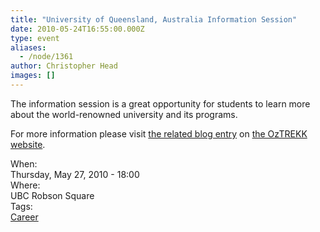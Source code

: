 ```yaml
---
title: "University of Queensland, Australia Information Session"
date: 2010-05-24T16:55:00.000Z
type: event
aliases:
  - /node/1361
author: Christopher Head
images: []
---
```


<div class="field field-name-body field-type-text-with-summary field-label-hidden"><div class="field-items"><div class="field-item even"><p>The information session is a great opportunity for students to learn more about the world-renowned university and its programs.</p>
<p>For more information please visit <a href="http://oztrekk.com/blog/?p=1143">the related blog entry</a> on <a href="http://oztrekk.com/">the OzTREKK website</a>.</p>
</div></div></div><div class="field field-name-field-dates field-type-datetime field-label-above"><div class="field-label">When:&#xA0;</div><div class="field-items"><div class="field-item even"><span class="date-display-single">Thursday, May 27, 2010 - 18:00</span></div></div></div><div class="field field-name-field-location field-type-text field-label-above"><div class="field-label">Where:&#xA0;</div><div class="field-items"><div class="field-item even">UBC Robson Square</div></div></div>    <footer>
    <div class="field field-name-field-tags field-type-taxonomy-term-reference field-label-above"><div class="field-label">Tags:&#xA0;</div><div class="field-items"><div class="field-item even"><a href="/career">Career</a></div></div></div>      </footer>